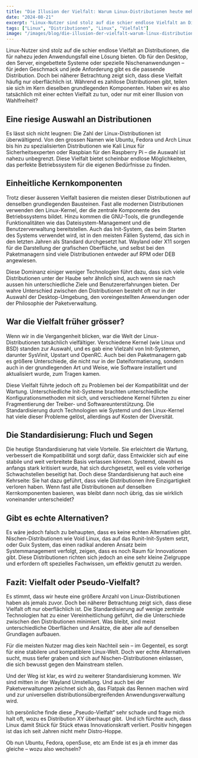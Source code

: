 ```yaml
---
title: "Die Illusion der Vielfalt: Warum Linux-Distributionen heute mehr eint als trennt"
date: "2024-08-21"
excerpt: "Linux-Nutzer sind stolz auf die schier endlose Vielfalt an Distributionen, die für nahezu jeden Anwendungsfall eine Lösung bieten. Ob für den Desktop, den Server, eingebettete Systeme oder spezielle Nischenanwendungen – für jeden Geschmack und jede Anforderung gibt es die passende Distribution. Doch bei näherer Betrachtung zeigt sich, dass diese Vielfalt häufig nur oberflächlich ist. Während […]"
tags: ["Linux", "Distributionen", "Linux", "Vielfalt"]
image: "/images/blog/die-illusion-der-vielfalt-warum-linux-distributionen-heute-mehr-eint-als-trennt.png"
---
```


Linux-Nutzer sind stolz auf die schier endlose Vielfalt an Distributionen, die für nahezu jeden Anwendungsfall eine Lösung bieten. Ob für den Desktop, den Server, eingebettete Systeme oder spezielle Nischenanwendungen – für jeden Geschmack und jede Anforderung gibt es die passende Distribution. Doch bei näherer Betrachtung zeigt sich, dass diese Vielfalt häufig nur oberflächlich ist. Während es zahllose Distributionen gibt, teilen sie sich im Kern dieselben grundlegenden Komponenten. Haben wir es also tatsächlich mit einer echten Vielfalt zu tun, oder nur mit einer Illusion von Wahlfreiheit?






## Eine riesige Auswahl an Distributionen




Es lässt sich nicht leugnen: Die Zahl der Linux-Distributionen ist überwältigend. Von den grossen Namen wie Ubuntu, Fedora und Arch Linux bis hin zu spezialisierten Distributionen wie Kali Linux für Sicherheitsexperten oder Raspbian für den Raspberry Pi – die Auswahl ist nahezu unbegrenzt. Diese Vielfalt bietet scheinbar endlose Möglichkeiten, das perfekte Betriebssystem für die eigenen Bedürfnisse zu finden.






## Einheitliche Kernkomponenten




Trotz dieser äusseren Vielfalt basieren die meisten dieser Distributionen auf denselben grundlegenden Bausteinen. Fast alle modernen Distributionen verwenden den Linux-Kernel, der die zentrale Komponente des Betriebssystems bildet. Hinzu kommen die GNU-Tools, die grundlegende Funktionalitäten wie das Dateisystem-Management und die Benutzerverwaltung bereitstellen. Auch das Init-System, das beim Starten des Systems verwendet wird, ist in den meisten Fällen Systemd, das sich in den letzten Jahren als Standard durchgesetzt hat. Wayland oder X11 sorgen für die Darstellung der grafischen Oberfläche, und selbst bei den Paketmanagern sind viele Distributionen entweder auf RPM oder DEB angewiesen.





Diese Dominanz einiger weniger Technologien führt dazu, dass sich viele Distributionen unter der Haube sehr ähnlich sind, auch wenn sie nach aussen hin unterschiedliche Ziele und Benutzererfahrungen bieten. Der wahre Unterschied zwischen den Distributionen besteht oft nur in der Auswahl der Desktop-Umgebung, den voreingestellten Anwendungen oder der Philosophie der Paketverwaltung.






## War die Vielfalt früher grösser?




Wenn wir in die Vergangenheit blicken, war die Welt der Linux-Distributionen tatsächlich vielfältiger. Verschiedene Kernel (wie Linux und BSD) standen zur Auswahl, und es gab eine Vielzahl von Init-Systemen, darunter SysVinit, Upstart und OpenRC. Auch bei den Paketmanagern gab es größere Unterschiede, die nicht nur in der Dateiformatierung, sondern auch in der grundlegenden Art und Weise, wie Software installiert und aktualisiert wurde, zum Tragen kamen.





Diese Vielfalt führte jedoch oft zu Problemen bei der Kompatibilität und der Wartung. Unterschiedliche Init-Systeme brachten unterschiedliche Konfigurationsmethoden mit sich, und verschiedene Kernel führten zu einer Fragmentierung der Treiber- und Softwareunterstützung. Die Standardisierung durch Technologien wie Systemd und den Linux-Kernel hat viele dieser Probleme gelöst, allerdings auf Kosten der Diversität.






## Die Standardisierung: Fluch und Segen




Die heutige Standardisierung hat viele Vorteile. Sie erleichtert die Wartung, verbessert die Kompatibilität und sorgt dafür, dass Entwickler sich auf eine stabile und weit verbreitete Basis verlassen können. Systemd, obwohl es anfangs stark kritisiert wurde, hat sich durchgesetzt, weil es viele vorherige Schwachstellen beseitigt hat. Doch diese Standardisierung hat auch eine Kehrseite: Sie hat dazu geführt, dass viele Distributionen ihre Einzigartigkeit verloren haben. Wenn fast alle Distributionen auf denselben Kernkomponenten basieren, was bleibt dann noch übrig, das sie wirklich voneinander unterscheidet?






## Gibt es echte Alternativen?




Es wäre jedoch falsch zu behaupten, dass es keine echten Alternativen gibt. Nischen-Distributionen wie Void Linux, das auf das Runit-Init-System setzt, oder Guix System, das einen radikal anderen Ansatz beim Systemmanagement verfolgt, zeigen, dass es noch Raum für Innovationen gibt. Diese Distributionen richten sich jedoch an eine sehr kleine Zielgruppe und erfordern oft spezielles Fachwissen, um effektiv genutzt zu werden.






## Fazit: Vielfalt oder Pseudo-Vielfalt?




Es stimmt, dass wir heute eine größere Anzahl von Linux-Distributionen haben als jemals zuvor. Doch bei näherer Betrachtung zeigt sich, dass diese Vielfalt oft nur oberflächlich ist. Die Standardisierung auf wenige zentrale Technologien hat zu einer Vereinheitlichung geführt, die die Unterschiede zwischen den Distributionen minimiert. Was bleibt, sind meist unterschiedliche Oberflächen und Ansätze, die aber alle auf denselben Grundlagen aufbauen.





Für die meisten Nutzer mag dies kein Nachteil sein – im Gegenteil, es sorgt für eine stabilere und kompatiblere Linux-Welt. Doch wer echte Alternativen sucht, muss tiefer graben und sich auf Nischen-Distributionen einlassen, die sich bewusst gegen den Mainstream stellen.





Und der Weg ist klar, es wird zu weiterer Standardisierung kommen. Wir sind mitten in der Wayland Umstellung. Und auch bei der Paketverwaltungen zeichnet sich ab, das Flatpak das Rennen machen wird und zur universellen distributionsübergreifenden Anwendungsverwaltung wird.





Ich persönliche finde diese „Pseudo-Vielfalt“ sehr schade und frage mich halt oft, wozu es Distribution XY überhaupt gibt.  Und ich fürchte auch, dass Linux damit Stück für Stück etwas Innovationskraft verliert. Positiv hingegen ist das ich seit Jahren nicht mehr Distro-Hoppe.





Ob nun Ubuntu, Fedora, openSuse, etc am Ende ist es ja eh immer das gleiche – wozu also wechseln?